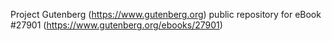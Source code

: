 Project Gutenberg (https://www.gutenberg.org) public repository for eBook #27901 (https://www.gutenberg.org/ebooks/27901)
